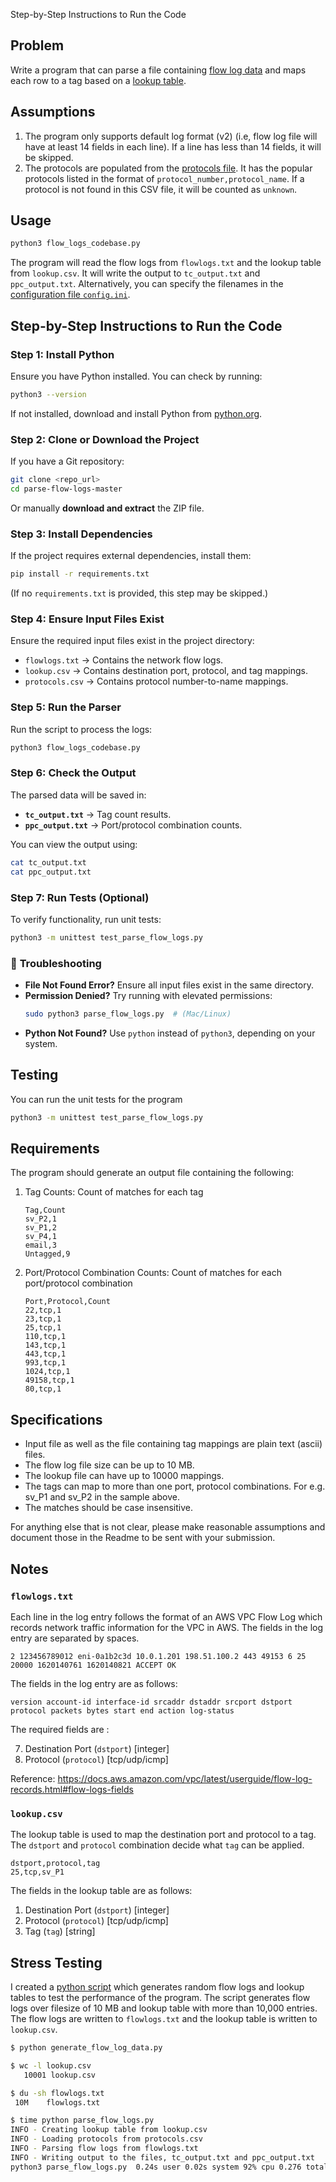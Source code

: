 Step-by-Step Instructions to Run the Code

## Problem

Write a program that can parse a file containing [flow log data](./flowlogs.txt)
and maps each row to a tag based on a [lookup table](./lookup.csv).

## Assumptions

1. The program only supports default log format (v2) (i.e, flow log file will
   have at least 14 fields in each line). If a line has less than 14 fields, it
   will be skipped.
2. The protocols are populated from the [protocols file](/protocols.csv). It has
   the popular protocols listed in the format of
   `protocol_number,protocol_name`. If a protocol is not found in this CSV file,
   it will be counted as `unknown`.

## Usage

```bash
python3 flow_logs_codebase.py
```

The program will read the flow logs from `flowlogs.txt` and the lookup table
from `lookup.csv`. It will write the output to `tc_output.txt` and
`ppc_output.txt`. Alternatively, you can specify the filenames in the
[configuration file `config.ini`](./config.ini).

## Step-by-Step Instructions to Run the Code

### **Step 1: Install Python**
Ensure you have Python installed. You can check by running:

```bash
python3 --version
```

If not installed, download and install Python from [python.org](https://www.python.org/).

### **Step 2: Clone or Download the Project**
If you have a Git repository:

```bash
git clone <repo_url>
cd parse-flow-logs-master
```

Or manually **download and extract** the ZIP file.

### **Step 3: Install Dependencies**
If the project requires external dependencies, install them:

```bash
pip install -r requirements.txt
```

(If no `requirements.txt` is provided, this step may be skipped.)

### **Step 4: Ensure Input Files Exist**
Ensure the required input files exist in the project directory:
- `flowlogs.txt` → Contains the network flow logs.
- `lookup.csv` → Contains destination port, protocol, and tag mappings.
- `protocols.csv` → Contains protocol number-to-name mappings.

### **Step 5: Run the Parser**
Run the script to process the logs:

```bash
python3 flow_logs_codebase.py
```

### **Step 6: Check the Output**
The parsed data will be saved in:
- **`tc_output.txt`** → Tag count results.
- **`ppc_output.txt`** → Port/protocol combination counts.

You can view the output using:

```bash
cat tc_output.txt
cat ppc_output.txt
```

### **Step 7: Run Tests (Optional)**
To verify functionality, run unit tests:

```bash
python3 -m unittest test_parse_flow_logs.py
```

### 🎯 **Troubleshooting**
- **File Not Found Error?** Ensure all input files exist in the same directory.
- **Permission Denied?** Try running with elevated permissions:  
  ```bash
  sudo python3 parse_flow_logs.py  # (Mac/Linux)
  ```
- **Python Not Found?** Use `python` instead of `python3`, depending on your system.

## Testing

You can run the unit tests for the program

```bash
python3 -m unittest test_parse_flow_logs.py
```

## Requirements

The program should generate an output file containing the following:

1. Tag Counts: Count of matches for each tag

   ```
   Tag,Count
   sv_P2,1
   sv_P1,2
   sv_P4,1
   email,3
   Untagged,9
   ```

2. Port/Protocol Combination Counts: Count of matches for each port/protocol
   combination

   ```
   Port,Protocol,Count
   22,tcp,1
   23,tcp,1
   25,tcp,1
   110,tcp,1
   143,tcp,1
   443,tcp,1
   993,tcp,1
   1024,tcp,1
   49158,tcp,1
   80,tcp,1
   ```

## Specifications

- Input file as well as the file containing tag mappings are plain text (ascii)
  files.
- The flow log file size can be up to 10 MB.
- The lookup file can have up to 10000 mappings.
- The tags can map to more than one port, protocol combinations. For e.g. sv_P1
  and sv_P2 in the sample above.
- The matches should be case insensitive.

For anything else that is not clear, please make reasonable assumptions and
document those in the Readme to be sent with your submission.

## Notes

### `flowlogs.txt`

Each line in the log entry follows the format of an AWS VPC Flow Log which
records network traffic information for the VPC in AWS. The fields in the log
entry are separated by spaces.

```log
2 123456789012 eni-0a1b2c3d 10.0.1.201 198.51.100.2 443 49153 6 25 20000 1620140761 1620140821 ACCEPT OK
```

The fields in the log entry are as follows:

```log
version account-id interface-id srcaddr dstaddr srcport dstport protocol packets bytes start end action log-status
```

The required fields are :

7. Destination Port (`dstport`) [integer]
8. Protocol (`protocol`) [tcp/udp/icmp]

Reference:
https://docs.aws.amazon.com/vpc/latest/userguide/flow-log-records.html#flow-logs-fields

### `lookup.csv`

The lookup table is used to map the destination port and protocol to a tag. The
`dstport` and `protocol` combination decide what `tag` can be applied.

```csv
dstport,protocol,tag
25,tcp,sv_P1
```

The fields in the lookup table are as follows:

1. Destination Port (`dstport`) [integer]
2. Protocol (`protocol`) [tcp/udp/icmp]
3. Tag (`tag`) [string]

## Stress Testing

I created a [python
script](https://gist.github.com/vchrombie/91885dede7c21b3dee6fa8421f130db0)
which generates random flow logs and lookup tables to test the performance of
the program. The script generates flow logs over filesize of 10 MB and lookup
table with more than 10,000 entries. The flow logs are written to `flowlogs.txt`
and the lookup table is written to `lookup.csv`.

```bash
$ python generate_flow_log_data.py

$ wc -l lookup.csv
   10001 lookup.csv

$ du -sh flowlogs.txt
 10M    flowlogs.txt

$ time python parse_flow_logs.py
INFO - Creating lookup table from lookup.csv
INFO - Loading protocols from protocols.csv
INFO - Parsing flow logs from flowlogs.txt
INFO - Writing output to the files, tc_output.txt and ppc_output.txt
python3 parse_flow_logs.py  0.24s user 0.02s system 92% cpu 0.276 total
```

